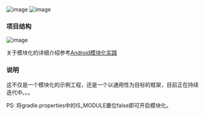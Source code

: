 ![image](https://img.shields.io/badge/build-passing-brightgreen.svg)
![image](	https://img.shields.io/packagist/l/doctrine/orm.svg)

### 项目结构

![image](https://user-gold-cdn.xitu.io/2018/7/10/16484144544bff7b?imageslim)


关于模块化的详细介绍参考[Android模块化实践](https://juejin.im/post/5b44a0d76fb9a04f932fe147)

### 说明

这不仅是一个模块化的示例工程，还是一个以通用性为目标的框架，目前正在持续迭代中。。。

PS: 将gradle.properties中的IS_MODULE置位false即可开启模块化。